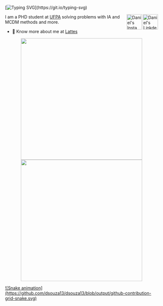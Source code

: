 [![Typing SVG](https://readme-typing-svg.herokuapp.com?font=Rock+Salt&size=60&color=409A63&center=true&vCenter=true&multiline=true&width=1200&height=240&lines=Hi%2C+there!+I'm+Daniel!;Always+focusing+on+learning!)](https://git.io/typing-svg)

<a href="https://www.linkedin.com/in/daniel-souza-810b62a0/" target="_blank" rel="nofollow"><img align="right" alt="Daniel's Linkdein" width="50px" src="https://img.shields.io/badge/-LinkedIn-%230077B5?style=for-the-badge&logo=linkedin&logoColor=white" /></a>

<a href="https://www.instagram.com/danielssouzaa/" target="_blank" rel="nofollow"><img align="right" alt="Daniel's Insta" width="50px" src="https://img.shields.io/badge/-Instagram-%23E4405F?style=for-the-badge&logo=instagram&logoColor=white" /></a>

I am a PHD student at [UFPA](www.lpo.ufpa.br/) solving problems with IA and MCDM methods and more. 

- 👨 Know more about me at [Lattes](http://buscatextual.cnpq.br/buscatextual/visualizacv.do?id=K8743892P6) 

<p align = "center">
<a href="https://github.com/dsouza13">
  <img src = "https://github-readme-stats.vercel.app/api?username=dsouza13&show_icons=true&theme=bear" width = 400>
  <img src="https://github-readme-stats.vercel.app/api/top-langs/?username=dsouza13&layout=compact&langs_count=7&theme=bear" width = 400/>
</p>

<div>
    ![Snake animation](https://github.com/dsouza13/dsouza13/blob/output/github-contribution-grid-snake.svg)
</div>
